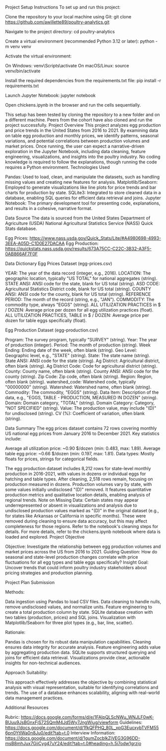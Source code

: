 Project Setup Instructions
To set up and run this project:

Clone the repository to your local machine using Git:
git clone https://github.com/awillette89/poultry-analytics.git

Navigate to the project directory:
cd poultry-analytics

Create a virtual environment (recommended Python 3.12 or later):
python -m venv venv

Activate the virtual environment:

On Windows: venv\Scripts\activate
On macOS/Linux: source venv/bin/activate


Install the required dependencies from the requirements.txt file:
pip install -r requirements.txt

Launch Jupyter Notebook:
jupyter notebook

Open chickens.ipynb in the browser and run the cells sequentially.

This setup has been tested by cloning the repository to a new folder and on a different machine. Peers from the cohort have also cloned and run the project successfully.
Project Overview
This project analyzes egg production and price trends in the United States from 2016 to 2021. By examining data on table egg production and monthly prices, we identify patterns, seasonal variations, and potential correlations between production volumes and market prices. Once running, the user can expect a narrative-driven exploration in the Jupyter Notebook, including data cleaning, feature engineering, visualizations, and insights into the poultry industry. No coding knowledge is required to follow the explanations, though running the code requires a Python environment.
Technologies Used

Pandas: Used to load, clean, and manipulate the datasets, such as handling missing values and creating new features for analysis.
Matplotlib/Seaborn: Employed to generate visualizations like line plots for price trends and bar charts for production by state.
SQLite3: Integrated to store cleaned data in a database, enabling SQL queries for efficient data retrieval and joins.
Jupyter Notebook: The primary development tool for presenting code, explanations, and results in a cohesive, narrative format.

Data Source
The data is sourced from the United States Department of Agriculture (USDA) National Agricultural Statistics Service (NASS) Quick Stats database.

Egg Prices: https://www.nass.usda.gov/Quick_Stats/Lite/#A4980698-4993-3EEA-A05D-C1D0E27DACAA
Egg Production: https://quickstats.nass.usda.gov/results/673A75CC-C22C-3B32-A3F5-0AB866AF7F0F

Data Dictionary
Egg Prices Dataset (egg-prices.csv)

YEAR: The year of the data record (integer, e.g., 2016).
LOCATION: The geographic location, typically "US TOTAL" for national aggregates (string).
STATE ANSI: ANSI code for the state, blank for US total (string).
ASD CODE: Agricultural Statistics District code, blank for US total (string).
COUNTY ANSI: ANSI code for the county, blank for US total (string).
REFERENCE PERIOD: The month of the record (string, e.g., "JAN").
COMMODITY: The commodity type, always "EGGS" (string).
ALL UTILIZATION PRACTICES in $ / DOZEN: Average price per dozen for all egg utilization practices (float).
ALL UTILIZATION PRACTICES, TABLE in $ / DOZEN: Average price per dozen for table eggs specifically (float).

Egg Production Dataset (egg-production.csv)

Program: The survey program, typically "SURVEY" (string).
Year: The year of production (integer).
Period: The month of production (string).
Week Ending: Ending date of the week, often blank (string).
Geo Level: Geographic level, e.g., "STATE" (string).
State: The state name (string).
State ANSI: ANSI code for the state (string).
Ag District: Agricultural district, often blank (string).
Ag District Code: Code for agricultural district (string).
County: County name, often blank (string).
County ANSI: ANSI code for the county (string).
Zip Code: Zip code, often blank (string).
Region: Region, often blank (string).
watershed_code: Watershed code, typically "00000000" (string).
Watershed: Watershed name, often blank (string).
Commodity: The commodity, "EGGS" (string).
Data Item: Description of the data, e.g., "EGGS, TABLE - PRODUCTION, MEASURED IN DOZEN" (string).
Domain: Domain category, "TOTAL" (string).
Domain Category: Category, "NOT SPECIFIED" (string).
Value: The production value, may include "(D)" for undisclosed (string).
CV (%): Coefficient of variation, often blank (string).

Data Summary
The egg prices dataset contains 72 rows covering monthly US national egg prices from January 2016 to December 2021. Key statistics include:

Average all utilization price: ~0.90 $/dozen (min: 0.483, max: 1.89).
Average table egg price: ~0.66 $/dozen (min: 0.197, max: 1.81).
Data types: Mostly floats for prices, strings for categorical fields.

The egg production dataset includes 8,212 rows for state-level monthly production in 2016-2021, with values in dozens or individual eggs for hatching and table types. After cleaning, 2,518 rows remain, focusing on production measured in dozens. Production volumes vary by state, with some values initially undisclosed "(D)" removed. It features quantitative production metrics and qualitative location details, enabling analysis of regional trends.
Note on Missing Data: Certain states may appear underrepresented or absent in visualizations and analysis due to undisclosed production values marked as "(D)" in the original dataset (e.g., for states like Arkansas or California in specific months). These were removed during cleaning to ensure data accuracy, but this may affect completeness for those regions. Refer to the notebook's cleaning steps for details.
For more details, refer to the chickens.ipynb notebook where data is loaded and explored.
Project Objective

Objective: Investigate the relationship between egg production volumes and market prices across the US from 2016 to 2021.
Guiding Question: How do seasonal and state-level production changes correlate with price fluctuations for all egg types and table eggs specifically?
Insight Goal: Uncover trends that could inform poultry industry stakeholders about pricing strategies and production planning.

Project Plan Submission

Methods:

Data ingestion using Pandas to load CSV files.
Data cleaning to handle nulls, remove undisclosed values, and normalize units.
Feature engineering to create a total production column by state.
SQLite database creation with two tables (production, prices) and SQL joins.
Visualization with Matplotlib/Seaborn for three plot types (e.g., bar, line, scatter).


Rationale:

Pandas is chosen for its robust data manipulation capabilities.
Cleaning ensures data integrity for accurate analysis.
Feature engineering adds value by aggregating production data.
SQLite supports structured querying and joins for efficient data retrieval.
Visualizations provide clear, actionable insights for non-technical audiences.


Approach Suitability:

This approach effectively addresses the objective by combining statistical analysis with visual representation, suitable for identifying correlations and trends. The use of a database enhances scalability, aligning with real-world data management practices.



Additional Resources

Rubric: https://docs.google.com/forms/d/e/1FAIpQLScNWu_WNJLF0wK-BUuu9JsBGnxFjS72SQmM4Jd5Wy7JngWjug/viewform
Guidelines: https://docs.google.com/document/d/1fkQFPHQ_80L_xpG3EucxybTVFM556pn0YtlWa0n8Ju0/edit?tab=t.0
Interview Information: https://docs.google.com/document/d/1gumZocblkZjVEG3G96DD-msB8mhJux7GiiCyg47uY24/edit?tab=t.0#heading=h.5i7odw1grzjo